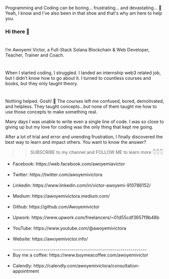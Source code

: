 Programming and Coding can be boring... frustrating... and devastating... 🙁 Yeah, I know and I've also been in that shoe and that's why am here to help you.

### Hi there 👋

#
I’m Awoyemi Victor, a Full-Stack Solana Blockchain & Web Developer,  Teacher, Trainer and Coach.
#
When I started coding, I struggled. I landed an internship web3 related job, but I didn’t know how to go about it. I turned to countless courses and books, but they only taught theory.
#
Nothing helped. Gosh! 🥹 The courses left me confused, bored, demotivated, and helpless. They taught concepts…but none of them taught me how to use those concepts to make something real.

Many days I was unable to write even a single line of code. I was so close to giving up but my love for coding was the only thing that kept me going.

After a lot of trial and error and unending frustration, I finally discovered the best way to learn and impact others. You want to know the answer?

>>SUBSCRIBE to my channel and FOLLOW ME to learn more 👇👇👇<br>

<ul>
<li>Facebook: https://web.facebook.com/awoyemiavictor</li><br>
<li>Twitter: https://twitter.com/awoyemivictora</li><br>
<li>Linkedin: https://www.linkedin.com/in/victor-awoyemi-910786152/</li><br>
<li>Medium: https://awoyemivictora.medium.com/</li><br>
<li>Github: https://github.com/Awoyemivictor</li><br>
<li>Upwork: https://www.upwork.com/freelancers/~01d55cdf3657f9b48b</li><br>
<li>YouTube: https://www.youtube.com/@awoyemivictora</li><br>
<li>Website: https://awoyemivictor.info/</li><br>
  ------------------------------------------------------------------
<li>Buy me a coffee: https://www.buymeacoffee.com/awoyemivictor</li><br>
<li>Calendly: https://calendly.com/awoyemivictora/consultation-appointment</li>

<!--
**Awoyemivictor/Awoyemivictor** is a ✨ _special_ ✨ repository because its `README.md` (this file) appears on your GitHub profile.

Here are some ideas to get you started:

- 🔭 I’m currently working on ...
- 🌱 I’m currently learning ...
- 👯 I’m looking to collaborate on ...
- 🤔 I’m looking for help with ...
- 💬 Ask me about ...
- 📫 How to reach me: ...
- 😄 Pronouns: ...
- ⚡ Fun fact: ...
-->
